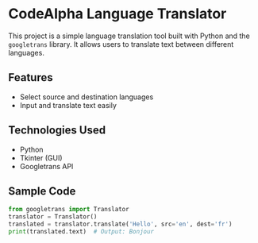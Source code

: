 # CodeAlpha Language Translator

This project is a simple language translation tool built with Python and the `googletrans` library. It allows users to translate text between different languages.

## Features
- Select source and destination languages
- Input and translate text easily

## Technologies Used
- Python
- Tkinter (GUI)
- Googletrans API

## Sample Code
```python
from googletrans import Translator
translator = Translator()
translated = translator.translate('Hello', src='en', dest='fr')
print(translated.text)  # Output: Bonjour
